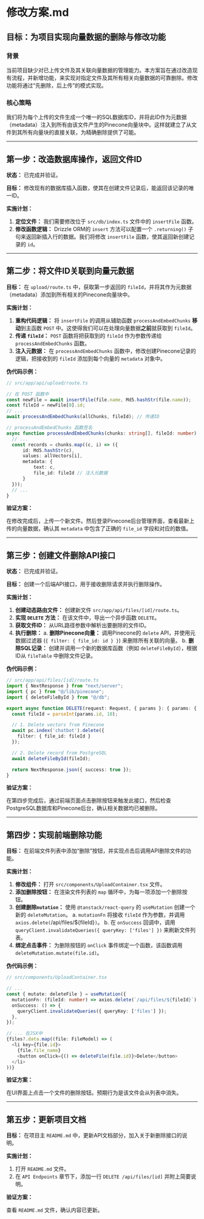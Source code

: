 # 修改方案.md

## 目标：为项目实现向量数据的删除与修改功能

### 背景

当前项目缺少对已上传文件及其关联向量数据的管理能力。本方案旨在通过改造现有流程，并新增功能，来实现对指定文件及其所有相关向量数据的可靠删除。修改功能将通过“先删除，后上传”的模式实现。

### 核心策略

我们将为每个上传的文件生成一个唯一的SQL数据库ID，并将此ID作为元数据（metadata）注入到所有由该文件产生的Pinecone向量块中。这样就建立了从文件到其所有向量块的直接关联，为精确删除提供了可能。

---

## 第一步：改造数据库操作，返回文件ID

**状态：** 已完成并验证。

**目标：** 修改现有的数据库插入函数，使其在创建文件记录后，能返回该记录的唯一ID。

**实施计划：**

1.  **定位文件：** 我们需要修改位于 `src/db/index.ts` 文件中的 `insertFile` 函数。
2.  **修改函数逻辑：** Drizzle ORM的 `insert` 方法可以配置一个 `.returning()` 子句来返回新插入行的数据。我们将修改 `insertFile` 函数，使其返回新创建记录的 `id`。

---

## 第二步：将文件ID关联到向量元数据

**目标：** 在 `upload/route.ts` 中，获取第一步返回的 `fileId`，并将其作为元数据（metadata）添加到所有相关的Pinecone向量块中。

**实施计划：**

1.  **重构代码逻辑：** 将 `insertFile` 的调用从辅助函数 `processAndEmbedChunks` **移动**到主函数 `POST` 中。这使得我们可以在处理向量数据**之前**就获取到 `fileId`。
2.  **传递 `fileId`：** `POST` 函数将把获取到的 `fileId` 作为参数传递给 `processAndEmbedChunks` 函数。
3.  **注入元数据：** 在 `processAndEmbedChunks` 函数中，修改创建Pinecone记录的逻辑，把接收到的 `fileId` 添加到每个向量的 `metadata` 对象中。

**伪代码示例：**
```typescript
// src/app/api/upload/route.ts

// 在 POST 函数中
const newFile = await insertFile(file.name, Md5.hashStr(file.name));
const fileId = newFile[0].id;
// ...
await processAndEmbedChunks(allChunks, fileId); // 传递ID

// processAndEmbedChunks 函数签名
async function processAndEmbedChunks(chunks: string[], fileId: number) {
  // ...
  const records = chunks.map((c, i) => ({
      id: Md5.hashStr(c),
      values: allVectors[i],
      metadata: { 
          text: c,
          file_id: fileId // 注入元数据
      }
  }));
  // ...
}
```

**验证方案：**

在修改完成后，上传一个新文件。然后登录Pinecone后台管理界面，查看最新上传的向量数据，确认其 `metadata` 中包含了正确的 `file_id` 字段和对应的数值。

---

## 第三步：创建文件删除API接口

**状态：** 已完成并验证。

**目标：** 创建一个后端API接口，用于接收删除请求并执行删除操作。

**实施计划：**

1.  **创建动态路由文件：** 创建新文件 `src/app/api/files/[id]/route.ts`。
2.  **实现 `DELETE` 方法：** 在该文件中，导出一个异步函数 `DELETE`。
3.  **获取文件ID：** 从URL路径参数中解析出要删除的文件ID。
4.  **执行删除：**
    a.  **删除Pinecone向量：** 调用Pinecone的 `delete` API，并使用元数据过滤器 (`{ filter: { file_id: id } }`) 来删除所有关联的向量。
    b.  **删除SQL记录：** 创建并调用一个新的数据库函数（例如 `deleteFileById`），根据ID从 `fileTable` 中删除文件记录。

**伪代码示例：**
```typescript
// src/app/api/files/[id]/route.ts
import { NextResponse } from "next/server";
import { pc } from "@/lib/pinecone";
import { deleteFileById } from "@/db";

export async function DELETE(request: Request, { params }: { params: { id: string } }) {
  const fileId = parseInt(params.id, 10);

  // 1. Delete vectors from Pinecone
  await pc.index('chatbot').delete({
    filter: { file_id: fileId }
  });

  // 2. Delete record from PostgreSQL
  await deleteFileById(fileId);

  return NextResponse.json({ success: true });
}
```

**验证方案：**

在第四步完成后，通过前端页面点击删除按钮来触发此接口，然后检查PostgreSQL数据库和Pinecone后台，确认相关数据均已被删除。

---

## 第四步：实现前端删除功能

**目标：** 在前端文件列表中添加“删除”按钮，并实现点击后调用API删除文件的功能。

**实施计划：**

1.  **修改组件：** 打开 `src/components/UploadContainer.tsx` 文件。
2.  **添加删除按钮：** 在渲染文件列表的 `map` 循环中，为每一项添加一个删除按钮。
3.  **创建删除`mutation`：** 使用 `@tanstack/react-query` 的 `useMutation` 创建一个新的 `deleteMutation`。
    a.  `mutationFn` 将接收 `fileId` 作为参数，并调用 `axios.delete(`/api/files/${fileId}`)`。
    b.  在 `onSuccess` 回调中，调用 `queryClient.invalidateQueries({ queryKey: ['files'] })` 来刷新文件列表。
4.  **绑定点击事件：** 为删除按钮的 `onClick` 事件绑定一个函数，该函数调用 `deleteMutation.mutate(file.id)`。

**伪代码示例：**
```typescript
// src/components/UploadContainer.tsx

// ...
const { mutate: deleteFile } = useMutation({
  mutationFn: (fileId: number) => axios.delete(`/api/files/${fileId}`),
  onSuccess: () => {
    queryClient.invalidateQueries({ queryKey: ['files'] });
  },
});

// ... 在JSX中
{files?.data.map((file: FileModel) => (
  <li key={file.id}>
    {file.file_name}
    <button onClick={() => deleteFile(file.id)}>Delete</button>
  </li>
))}
```

**验证方案：**

在UI界面上点击一个文件的删除按钮。预期行为是该文件会从列表中消失。

---

## 第五步：更新项目文档

**目标：** 在项目主 `README.md` 中，更新API文档部分，加入关于新删除接口的说明。

**实施计划：**

1.  打开 `README.md` 文件。
2.  在 `API Endpoints` 章节下，添加一行 `DELETE /api/files/[id]` 并附上简要说明。

**验证方案：**

查看 `README.md` 文件，确认内容已更新。